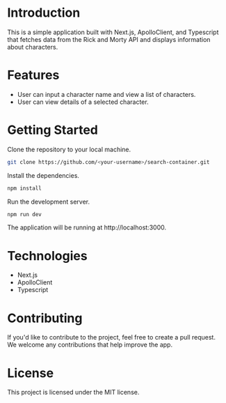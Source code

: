 # Introduction

This is a simple application built with Next.js, ApolloClient, and Typescript that fetches data from the Rick and Morty API and displays information about characters.

# Features

- User can input a character name and view a list of characters.
- User can view details of a selected character.

# Getting Started

Clone the repository to your local machine.

```bash
git clone https://github.com/<your-username>/search-container.git
```

Install the dependencies.

```bash
npm install
```

Run the development server.

```bash
npm run dev
```

The application will be running at http://localhost:3000.

# Technologies

- Next.js
- ApolloClient
- Typescript

# Contributing

If you'd like to contribute to the project, feel free to create a pull request. We welcome any contributions that help improve the app.

# License

This project is licensed under the MIT license.
